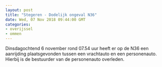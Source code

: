 ```yaml
---
layout: post
title: "Stegeren - Dodelijk ongeval N36"
date: Wed, 07 Nov 2018 09:44:00 GMT
categories: 
- overijssel 
- ommen 
---
```


Dinsdagochtend 6 november rond 07.54 uur heeft er op de N36 een aanrijding plaatsgevonden tussen een vrachtauto en een personenauto. Hierbij is de bestuurder van de personenauto overleden.
